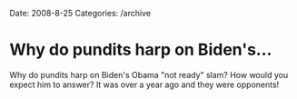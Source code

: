 Date: 2008-8-25
Categories: /archive

# Why do pundits harp on Biden's...

Why do pundits harp on Biden's Obama "not ready" slam? How would you expect him to answer? It was over a year ago and they were opponents!
